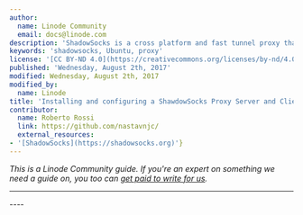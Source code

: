 ```yaml
---
author:
  name: Linode Community
  email: docs@linode.com
description: 'ShadowSocks is a cross platform and fast tunnel proxy that helps you bypass firewalls available for Windows, Mac, Linux, Android and iPhone. Its a secure socks5 proxy, designed to protect your Internet traffic. It encrypts the traffic between you and the servers, so the Internet Service Providers can not spy on you, once the ISP do not know what you are looking for, they will not stop the traffic, so you can bypass the restrictions by the ISP and can easily penetrate corporate firewalls and access censored sites. The main difference compare to VPN is Shadowsocks is not global, which means not all your traffic will go through the servers. VPN is global, once you connect to VPN servers, all your traffic will go through the servers and the main benefits of Shadowsocks is you can choose which traffic will go through the server and which will not. '
keywords: 'shadowsocks, Ubuntu, proxy'
license: '[CC BY-ND 4.0](https://creativecommons.org/licenses/by-nd/4.0)'
published: 'Wednesday, August 2th, 2017'
modified: Wednesday, August 2th, 2017
modified_by:
  name: Linode
title: 'Installing and configuring a ShawdowSocks Proxy Server and Client on Ubuntu 16.04.2 LTS (Xenial Xerus)'
contributor:
  name: Roberto Rossi
  link: https://github.com/nastavnjc/
  external_resources:
- '[ShadowSocks](https://shadowsocks.org)'}
---
```


*This is a Linode Community guide. If you're an expert on something we need a guide on, you too can [get paid to write for us](/docs/contribute).*
<hr>
----
